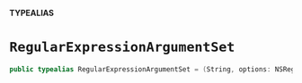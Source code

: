 **TYPEALIAS**

# `RegularExpressionArgumentSet`

```swift
public typealias RegularExpressionArgumentSet = (String, options: NSRegularExpression.Options)
```
